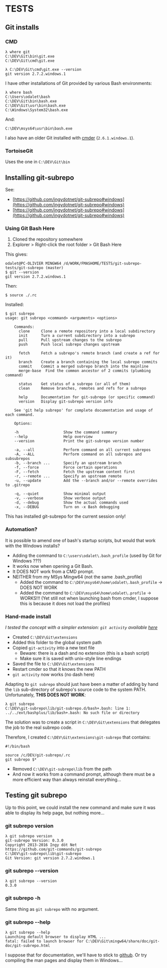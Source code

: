 # TESTS 

## Git installs

### CMD

	λ where git
	C:\DEV\Git\bin\git.exe
	C:\DEV\Git\cmd\git.exe
	
	λ C:\DEV\Git\cmd\git.exe --version
	git version 2.7.2.windows.1

I have other installations of Git provided by various Bash environments:

	λ where bash
	C:\Users\odalet\bash
	C:\DEV\Git\bin\bash.exe
	C:\DEV\Git\usr\bin\bash.exe
	C:\Windows\System32\bash.exe

And:

	C:\DEV\msys64\usr\bin\bash.exe

I also have an older Git installed with [cmder](http://cmder.net/) (`2.6.1.windows.1`).

### TortoiseGit

Uses the one in `C:\DEV\Git\bin`

## Installing git-subrepo

See:

* [https://github.com/ingydotnet/git-subrepo#windows](https://github.com/ingydotnet/git-subrepo#windows)
* [https://github.com/ingydotnet/git-subrepo#windows](https://github.com/ingydotnet/git-subrepo#windows)

### Using Git Bash Here

1. Cloned the repository somewhere
2. Explorer > Right-click the root folder > Git Bash Here

This gives:

	odalet@PC-OLIVIER MINGW64 /d/WORK/FMASHOME/TESTS/git-subrepo-tests/git-subrepo (master)
	$ git --version
	git version 2.7.2.windows.1

Then:

	$ source ./.rc

Installed:

	$ git subrepo
	usage: git subrepo <command> <arguments> <options>
	
	    Commands:
	      clone     Clone a remote repository into a local subdirectory
	      init      Turn a current subdirectory into a subrepo
	      pull      Pull upstream changes to the subrepo
	      push      Push local subrepo changes upstream
	
	      fetch     Fetch a subrepo's remote branch (and create a ref for it)
	      branch    Create a branch containing the local subrepo commits
	      commit    Commit a merged subrepo branch into the mainline
	      merge-base  Find the common ancestor of 2 commits (plumbing command)
	
	      status    Get status of a subrepo (or all of them)
	      clean     Remove branches, remotes and refs for a subrepo
	
	      help      Documentation for git-subrepo (or specific command)
	      version   Display git-subrepo version info
	
	    See 'git help subrepo' for complete documentation and usage of each command.
	
	    Options:
	
	    -h                    Show the command summary
	    --help                Help overview
	    --version             Print the git-subrepo version number
	
	    -a, --all             Perform command on all current subrepos
	    -A, --ALL             Perform command on all subrepos and subsubrepos
	    -b, --branch ...      Specify an upstream branch
	    -f, --force           Force certain operations
	    -F, --fetch           Fetch the upstream content first
	    -r, --remote ...      Specify an upstream remote
	    -u, --update          Add the --branch and/or --remote overrides to .gitrepo
	
	    -q, --quiet           Show minimal output
	    -v, --verbose         Show verbose output
	    -d, --debug           Show the actual commands used
	    -x, --DEBUG           Turn on -x Bash debugging

This has installed git-subrepo for the current session only!

### Automation?

It is possible to amend one of bash's startup scripts, but would that work with the Windows installs? 

* Adding the command to `C:\users\odalet\.bash_profile` (used by Git for Windows ???)
* It works now when opening a Git Bash.
* It DOES NOT work from a CMD prompt.
* NEITHER from my MSys Mingw64 (not the same .bash_profile)
	* Added the command to `C:\DEV\msys64\home\odalet\.bash_profile` -> DOES NOT WORK
	* Added the command to `C:\DEV\msys64\home\odalet\.profile` -> WORKS!!! (Yet still not when launching bash from cmder, I suppose this is because it does not load the profiles)

### Hand-made install

*I tested the concept with a simpler extension: `git activity` available [here](https://bitbucket.org/ssaasen/git-pastiche/src/master/bin/git-activity)*

* Created `C:\DEV\Git\extensions`
* Added this folder to the global system path
* Copied `git-activity` into a new text file
	* Beware: there is a dash and no extension (this is a bash script)
	* Make sure it is saved with unix-style line endings
* Saved the file to `C:\DEV\Git\extensions`
* Restart cmder so that it knows the new PATH
* `git activity` now works (no dash here)  

Adapting to `git subrepo` should just have been a matter of adding by hand the `lib` sub-directory of subrepo's source code to the system PATH. Unfortunately, **THIS DOES NOT WORK**:

	λ git subrepo
	C:\DEV\git-subrepo\lib/git-subrepo.d/bash+.bash: line 1: ../../ext/bashplus/lib/bash+.bash: No such file or directory

The solution was to create a script in `C:\DEV\Git\extensions` that delegates the job to the real subrepo code.

Therefore, I created `C:\DEV\Git\extensions\git-subrepo` that contains:

	#!/bin/bash
	
	source /c/DEV/git-subrepo/.rc
	git subrepo $*

* Removed `C:\DEV\git-subrepo\lib` from the path
* And now it works from a command prompt, although there must be a more efficient way than always reinstall everything... 

## Testing git subrepo

Up to this point, we could install the new command and make sure it was able to display its help page, but nothing more...

### git subrepo version

	λ git subrepo version
	git-subrepo Version: 0.3.0
	Copyright 2013-2016 Ingy döt Net
	https://github.com/git-commands/git-subrepo
	C:\DEV\git-subrepo\lib\git-subrepo
	Git Version: git version 2.7.2.windows.1

### git subrepo --version

	λ git subrepo --version
	0.3.0

### git subrepo -h
Same thing as `git subrepo` with no argument.

### git subrepo --help

	λ git subrepo --help
	Launching default browser to display HTML ...
	fatal: failed to launch browser for C:\DEV\Git\mingw64/share/doc/git-doc/git-subrepo.html

I suppose that for documentation, we'll have to stick to [github](https://github.com/ingydotnet/git-subrepo/wiki). Or try compiling the man pages and display them in Windows...